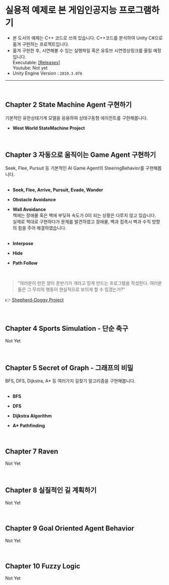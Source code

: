 # 실용적 예제로 본 게임인공지능 프로그램하기

- 본 도서의 예제는 C++ 코드로 쓰여 있습니다. C++코드를 분석하여 Unity C#으로 옮겨 구현하는 프로젝트입니다. <br>
- 옮겨 구현한 후, 시연해볼 수 있는 실행파일 혹은 유튜브 시연영상링크를 올릴 예정입니다. <br>
Executable: [[Releases]](https://github.com/wonAdam/Programming-Game-AI-by-Example/releases)<br>
Youtube: Not yet<br>
- Unity Engine Version : `2019.3.0f6` <br>

<hr>

<br>

## Chapter 2 State Machine Agent 구현하기
기본적인 유한상태기계 모델을 응용하여 상태구동형 에이전트를 구현해봅니다. 
- <strong>West World StateMachine Project</strong> <br>

<br>

## Chapter 3 자동으로 움직이는 Game Agent 구현하기
Seek, Flee, Pursuit 등 기본적인 AI Game Agent의 SteeringBehavior를 구현해봅니다. <br> <br>
- <strong>Seek, Flee, Arrive, Pursuit, Evade, Wander</strong> <br>

- <strong>Obstacle Avoidance</strong> <br>

- <strong>Wall Avoidance</strong> <br>
책에는 장애물 혹은 벽에 부딪혀 속도가 0이 되는 상황은 다루지 않고 있습니다. <br>
실제로 책대로 구현하다가 문제를 발견하였고 장애물, 벽과 접촉시 벽과 수직 방향의 힘을 주어 해결하였습니다. <br> <br>

- <strong>Interpose</strong> <br>

- <strong>Hide</strong> <br>

- <strong>Path Follow</strong> <br>

<br>

> "여러분이 만든 양이 운반기가 개라고 믿게 만드는 프로그램을 작성한다. 여러분들은 그 무리의 행동이 현실적으로 보이게 할 수 있겠는가?"

👉 [Shepherd-Doggy Project](https://github.com/wonAdam/Shepherd-Doggy)

<br>

## Chapter 4 Sports Simulation - 단순 축구
Not Yet

<br>

## Chapter 5 Secret of Graph - 그래프의 비밀
BFS, DFS, Dijkstra, A* 등 여러가지 길찾기 알고리즘을 구현해봅니다. <br> <br>

- <strong>BFS</strong> <br>

- <strong>DFS</strong> <br>

- <strong>Dijkstra Algorithm</strong> <br>

- <strong>A* Pathfinding</strong> <br>


<br>

## Chapter 7 Raven
Not Yet

<br>

## Chapter 8 실질적인 길 계획하기
Not Yet

<br>

## Chapter 9 Goal Oriented Agent Behavior
Not Yet

<br>

## Chapter 10 Fuzzy Logic
Not Yet
